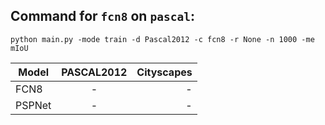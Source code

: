 
Command for  `fcn8` on `pascal`:
--------------------------------

`python main.py -mode train -d Pascal2012 -c fcn8 -r None -n 1000 -me mIoU`


| Model        | PASCAL2012           | Cityscapes  |
| ------------- |:-------------:| -----:|
| FCN8      | - | - |
| PSPNet      | -      |   - |
